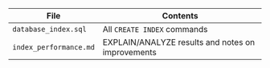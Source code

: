 
| File                   | Contents                                                                 |
|------------------------|--------------------------------------------------------------------------|
| `database_index.sql`   | All `CREATE INDEX` commands                                              |
| `index_performance.md` | EXPLAIN/ANALYZE results and notes on improvements                        |
